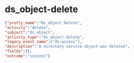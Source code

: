 ds_object-delete
================

```JSON
{"pretty_name":"Ds_object Delete",
"activity":"delete",
"subject":"ds_object",
"activity_type":"ds_object-delete",
"legacy_event_name":["ds-access"],
"description":"A directory service object was deleted",
"fields":{},
"outcome":"success"}
```